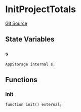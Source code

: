 # InitProjectTotals
[Git Source](https://github.com/KlimaDAO/klimadao-solidity/blob/0daf6561853dcea28093c3f0ddf1098de21c5de2/src/infinity/init/InitProjectTotals.sol)


## State Variables
### s

```solidity
AppStorage internal s;
```


## Functions
### init


```solidity
function init() external;
```


